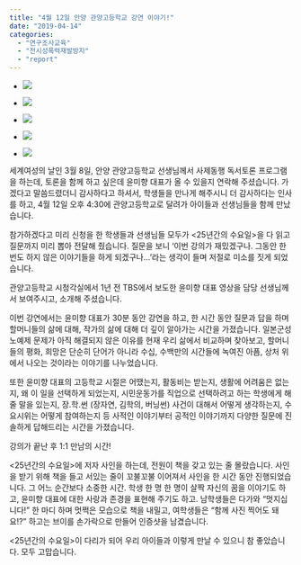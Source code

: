 ```yaml
---
title: "4월 12일 안양 관양고등학교 강연 이야기!"
date: "2019-04-14"
categories: 
  - "연구조사교육"
  - "전시성폭력재발방지"
  - "report"
---
```


- ![](https://womenandwar.net/kr/wp-content/uploads/2019/04/56902415_2384250158272650_6282951496602484736_o-1024x768.jpg)
    
- ![](https://womenandwar.net/kr/wp-content/uploads/2019/04/57012687_2384250211605978_5484597177416155136_n.jpg)
    
- ![](https://womenandwar.net/kr/wp-content/uploads/2019/04/57244665_2385772894787043_4275831760702406656_n.jpg)
    
- ![](https://womenandwar.net/kr/wp-content/uploads/2019/04/57485873_2384250234939309_8952277579486724096_o-1024x768.jpg)
    
- ![](https://womenandwar.net/kr/wp-content/uploads/2019/04/57511505_2385772914787041_7916988357169643520_n.jpg)
    

세계여성의 날인 3월 8일, 안양 관양고등학교 선생님께서 사제동행 독서토론 프로그램을 하는데, 토론을 함께 하고 싶은데 윤미향 대표가 올 수 있을지 연락해 주셨습니다. 가겠다고 말씀드렸더니 감사하다고 하셔서, 학생들을 만나게 해주시니 더 감사하다는 인사를 하고, 4월 12일 오후 4:30에 관양고등학교로 달려가 아이들과 선생님들을 함께 만났습니다.

참가하겠다고 미리 신청을 한 학생들과 선생님들 모두가 <25년간의 수요일>을 다 읽고 질문까지 미리 뽑아 전달해 줬습니다. 질문을 보니 ‘이번 강의가 재밌겠구나. 그동안 한 번도 하지 않은 이야기들을 하게 되겠구나...’라는 생각이 들며 저절로 미소를 짓게 되었습니다.

관양고등학교 시청각실에서 1년 전 TBS에서 보도한 윤미향 대표 영상을 담당 선생님께서 보여주시고, 소개해 주셨습니다.

이번 강연에서는 윤미향 대표가 30분 동안 강연을 하고, 한 시간 동안 질문과 답을 하며 할머니들의 삶에 대해, 작가의 삶에 대해 더 깊이 알아가는 시간을 가졌습니다. 일본군성노예제 문제가 아직 해결되지 않은 이유를 현재 우리 삶에서 비교하며 찾아보고, 할머니들의 평화, 희망은 단순히 단어가 아니라 수십, 수백만의 시간들에 녹여진 아픔, 상처 위에서 나오는 것이라는 이야기를 나누었습니다.

또한 윤미향 대표의 고등학교 시절은 어땠는지, 활동비는 받는지, 생활에 어려움은 없는지, 왜 이 일을 선택하게 되었는지, 시민운동가를 직업으로 선택하려고 하는 학생에게 해줄 말을 있는지, 장.학.썬 (장자연, 김학의, 버닝썬) 사건이 대해서 어떻게 생각하는지, 수요시위는 어떻게 참여하는지 등 사적인 이야기부터 공적인 이야기까지 다양한 질문에 진솔하게 답해드리는 시간을 가졌습니다.

강의가 끝난 후 1:1 만남의 시간!

<25년간의 수요일>에 저자 사인을 하는데, 전원이 책을 갖고 있는 줄 몰랐습니다. 사인을 받기 위해 책을 들고 서있는 줄이 꼬불꼬불 이어져서 사인을 한 시간 동안 진행되었습니다. 그 어느 순간보다 소중한 시간. 학생 한 명 한 명이 살짝 자신의 꿈을 이야기도 하고, 윤미향 대표에 대한 사랑과 존경을 표현해 주기도 하고. 남학생들은 다가와 “멋지십니다!” 한 마디 하며 멋쩍은 모습으로 책을 내밀고, 여학생들은 “함께 사진 찍어도 돼요!?” 하고는 브이를 손가락으로 만들어 인증샷을 남겼습니다.

<25년간의 수요일>이 다리가 되어 우리 아이들과 이렇게 만날 수 있으니 참 좋았습니다. 모두 고맙습니다.
